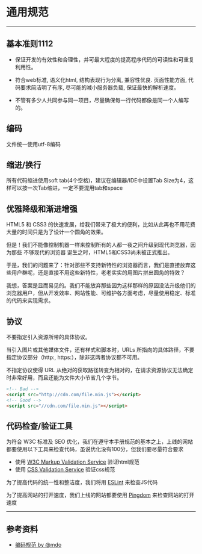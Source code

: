 # 通用规范

---

## 基本准则1112

- 保证开发的有效性和合理性，并可最大程度的提高程序代码的可读性和可重复利用性。

- 符合web标准, 语义化html, 结构表现行为分离, 兼容性优良. 页面性能方面, 代码要求简洁明了有序, 尽可能的减小服务器负载, 保证最快的解析速度。

- 不管有多少人共同参与同一项目，尽量确保每一行代码都像是同一个人编写的。

## 编码

文件统一使用utf-8编码

## 缩进/换行

所有代码缩进使用soft tab(4个空格)，建议在编辑器/IDE中设置Tab Size为4，这样可以按一次Tab缩进，一定不要混用tab和space

## 优雅降级和渐进增强

HTML5 和 CSS3 的快速发展，给我们带来了极大的便利，比如从此再也不用花费大量的时间只是为了设计一个圆角的效果。

但是！我们不能像控制机器一样来控制所有的人都一夜之间升级到现代浏览器，因为那些 不够现代的浏览器 诞生之时，HTML5和CSS3尚未被正式推出。

于是，我们的问题来了：针对那些不支持新特性的浏览器而言，我们是直接放弃这些用户群呢，还是直接不用这些新特性，老老实实的用图片拼出圆角的特效？

我想，答案是显而易见的。我们不能放弃那些因为这样那样的原因没法升级他们的浏览器用户，但从开发效率、网站性能、可维护各方面考虑，尽量使用稳定、标准的代码来实现需求。


## 协议

不要指定引入资源所带的具体协议。

当引入图片或其他媒体文件，还有样式和脚本时，URLs 所指向的具体路径，不要指定协议部分（http:, https:），除非这两者协议都不可用。

不指定协议使得 URL 从绝对的获取路径转变为相对的，在请求资源协议无法确定时非常好用，而且还能为文件大小节省几个字节。


```html
<!-- Bad -->
<script src="http://cdn.com/file.min.js"></script>
<!-- Good -->
<script src="//cdn.com/file.min.js"></script>
```

## 代码检查/验证工具

为符合 W3C 标准及 SEO 优化，我们在遵守本手册规范的基本之上，上线的网站都要使用以下工具来检查代码，虽说优化没有100分，但我们要尽量符合要求
- 使用 [W3C Markup Validation Service](https://validator.w3.org/) 验证html规范
- 使用 [CSS Validation Service](http://jigsaw.w3.org/css-validator/) 验证css规范

为了提高代码的统一性和整洁度，我们将用 [ESLint](http://eslint.cn/) 来检查JS代码

为了提高网站的打开速度，我们上线的网站都要使用 [Pingdom](https://tools.pingdom.com/) 来检查网站的打开速度

---

## 参考资料

* [编码规范 by @mdo](http://codeguide.bootcss.com/)







